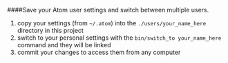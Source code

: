####Save your Atom user settings and switch between multiple users.

1. copy your settings (from `~/.atom`) into the `./users/your_name_here` directory in this project
2. switch to your personal settings with the `bin/switch_to your_name_here` command and they will be linked
3. commit your changes to access them from any computer
